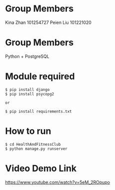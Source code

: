 # Group Members
Kina Zhan 101254727
Peien Liu 101221020

# Group Members
Python + PostgreSQL

# Module required
```
$ pip install django
$ pip install psycopg2

or

$ pip install requirements.txt
```

# How to run
```
$ cd HealthAndFitnessClub
$ python manage.py runserver
```

# Video Demo Link
https://www.youtube.com/watch?v=5eM_2ROpupo
